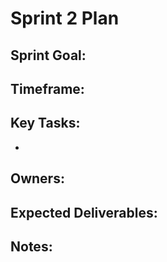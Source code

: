 # Sprint 2 Plan

**Sprint Goal:**
- 

**Timeframe:**
- 

**Key Tasks:**
- 
- 

**Owners:**
- 

**Expected Deliverables:**
- 

**Notes:**
- 